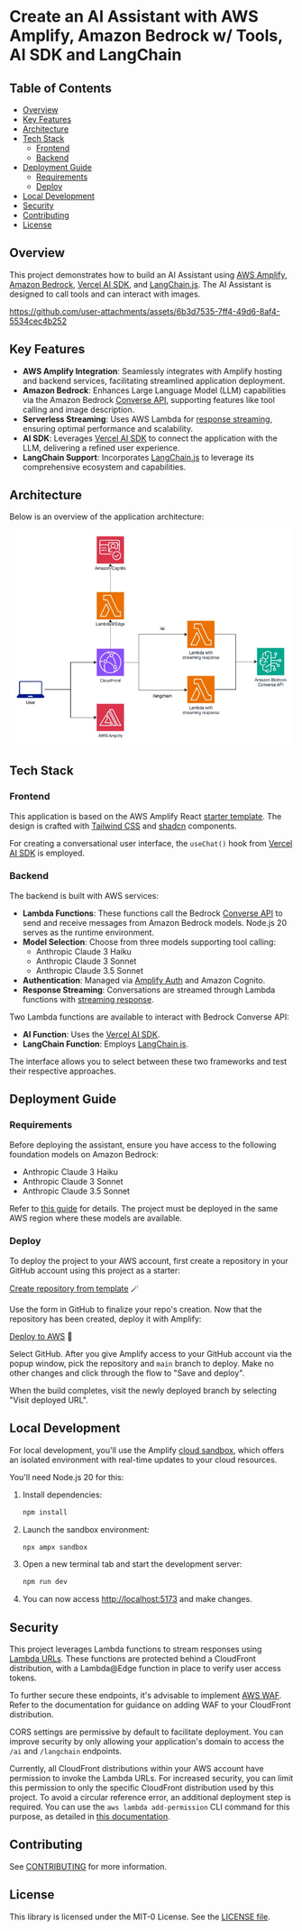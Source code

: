# Create an AI Assistant with AWS Amplify, Amazon Bedrock w/ Tools, AI SDK and LangChain

## Table of Contents

- [Overview](#overview)
- [Key Features](#key-features)
- [Architecture](#architecture)
- [Tech Stack](#tech-stack)
  - [Frontend](#frontend)
  - [Backend](#backend)
- [Deployment Guide](#deployment-guide)
  - [Requirements](#requirements)
  - [Deploy](#deploy)
- [Local Development](#local-development)
- [Security](#security)
- [Contributing](#contributing)
- [License](#license)

## Overview

This project demonstrates how to build an AI Assistant using [AWS Amplify](https://docs.amplify.aws/), [Amazon Bedrock](https://aws.amazon.com/bedrock/), [Vercel AI SDK](https://sdk.vercel.ai/), and [LangChain.js](https://js.langchain.com/docs/introduction/). The AI Assistant is designed to call tools and can interact with images.

https://github.com/user-attachments/assets/6b3d7535-7ff4-49d6-8af4-5534cec4b252

## Key Features

- **AWS Amplify Integration**: Seamlessly integrates with Amplify hosting and backend services, facilitating streamlined application deployment.
- **Amazon Bedrock**: Enhances Large Language Model (LLM) capabilities via the Amazon Bedrock [Converse API](https://docs.aws.amazon.com/bedrock/latest/userguide/conversation-inference.html), supporting features like tool calling and image description.
- **Serverless Streaming**: Uses AWS Lambda for [response streaming](https://docs.aws.amazon.com/lambda/latest/dg/configuration-response-streaming.html), ensuring optimal performance and scalability.
- **AI SDK**: Leverages [Vercel AI SDK](https://sdk.vercel.ai/) to connect the application with the LLM, delivering a refined user experience.
- **LangChain Support**: Incorporates [LangChain.js](https://js.langchain.com/docs/introduction/) to leverage its comprehensive ecosystem and capabilities.

## Architecture

Below is an overview of the application architecture:

![Architecture Diagram](docs/architecture.jpg)

## Tech Stack

### Frontend

This application is based on the AWS Amplify React [starter template](https://github.com/aws-samples/amplify-vite-react-template). The design is crafted with [Tailwind CSS](https://tailwindcss.com/) and [shadcn](https://ui.shadcn.com/) components.

For creating a conversational user interface, the `useChat()` hook from [Vercel AI SDK](https://sdk.vercel.ai/) is employed.

### Backend

The backend is built with AWS services:

- **Lambda Functions**: These functions call the Bedrock [Converse API](https://docs.aws.amazon.com/bedrock/latest/userguide/conversation-inference.html) to send and receive messages from Amazon Bedrock models. Node.js 20 serves as the runtime environment.
- **Model Selection**: Choose from three models supporting tool calling:
  - Anthropic Claude 3 Haiku
  - Anthropic Claude 3 Sonnet
  - Anthropic Claude 3.5 Sonnet
- **Authentication**: Managed via [Amplify Auth](https://docs.amplify.aws/react/build-a-backend/auth/) and Amazon Cognito.
- **Response Streaming**: Conversations are streamed through Lambda functions with [streaming response](https://docs.aws.amazon.com/lambda/latest/dg/configuration-response-streaming.html).

Two Lambda functions are available to interact with Bedrock Converse API:

- **AI Function**: Uses the [Vercel AI SDK](https://sdk.vercel.ai/).
- **LangChain Function**: Employs [LangChain.js](https://js.langchain.com/docs/introduction/).

The interface allows you to select between these two frameworks and test their respective approaches.

## Deployment Guide

### Requirements

Before deploying the assistant, ensure you have access to the following foundation models on Amazon Bedrock:

- Anthropic Claude 3 Haiku
- Anthropic Claude 3 Sonnet
- Anthropic Claude 3.5 Sonnet

Refer to [this guide](https://docs.aws.amazon.com/bedrock/latest/userguide/getting-started.html#getting-started-model-access) for details. The project must be deployed in the same AWS region where these models are available.

### Deploy

To deploy the project to your AWS account, first create a repository in your GitHub account using this project as a starter:

[Create repository from template](https://github.com/new?owner=aws-samples&template_name=stream-ai-assistant-using-bedrock-converse-with-tools&template_owner=aws-samples) 🪄

Use the form in GitHub to finalize your repo's creation. Now that the repository has been created, deploy it with Amplify:

[Deploy to AWS](https://console.aws.amazon.com/amplify/create/repo-branch) 🚀

Select GitHub. After you give Amplify access to your GitHub account via the popup window, pick the repository and `main` branch to deploy. Make no other changes and click through the flow to "Save and deploy".

When the build completes, visit the newly deployed branch by selecting "Visit deployed URL".

## Local Development

For local development, you'll use the Amplify [cloud sandbox](https://docs.amplify.aws/react/deploy-and-host/sandbox-environments/setup/), which offers an isolated environment with real-time updates to your cloud resources.

You'll need Node.js 20 for this:

1. Install dependencies:

   ```bash
   npm install
   ```

2. Launch the sandbox environment:

   ```bash
   npx ampx sandbox
   ```

3. Open a new terminal tab and start the development server:

   ```bash
   npm run dev
   ```

4. You can now access [http://localhost:5173](http://localhost:5173) and make changes.

## Security

This project leverages Lambda functions to stream responses using [Lambda URLs](https://docs.aws.amazon.com/lambda/latest/dg/urls-configuration.html). These functions are protected behind a CloudFront distribution, with a Lambda@Edge function in place to verify user access tokens.

To further secure these endpoints, it's advisable to implement [AWS WAF](https://docs.aws.amazon.com/waf/). Refer to the documentation for guidance on adding WAF to your CloudFront distribution.

CORS settings are permissive by default to facilitate deployment. You can improve security by only allowing your application's domain to access the `/ai` and `/langchain` endpoints.

Currently, all CloudFront distributions within your AWS account have permission to invoke the Lambda URLs. For increased security, you can limit this permission to only the specific CloudFront distribution used by this project. To avoid a circular reference error, an additional deployment step is required. You can use the `aws lambda add-permission` CLI command for this purpose, as detailed in [this documentation](https://docs.aws.amazon.com/AmazonCloudFront/latest/DeveloperGuide/private-content-restricting-access-to-lambda.html).

## Contributing

See [CONTRIBUTING](CONTRIBUTING.md) for more information.

## License

This library is licensed under the MIT-0 License. See the [LICENSE file](LICENSE).
